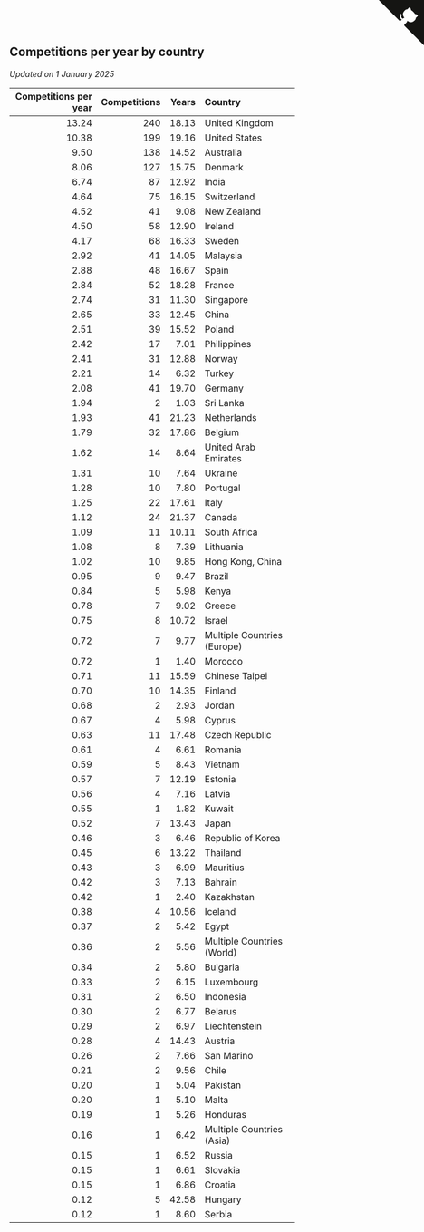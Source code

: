 ## Competitions per year by country

*Updated on  1 January 2025*

| Competitions per year | Competitions | Years | Country |
| ---: | ---: | ---: | :--- |
| 13.24 | 240 | 18.13 | United Kingdom |
| 10.38 | 199 | 19.16 | United States |
| 9.50 | 138 | 14.52 | Australia |
| 8.06 | 127 | 15.75 | Denmark |
| 6.74 | 87 | 12.92 | India |
| 4.64 | 75 | 16.15 | Switzerland |
| 4.52 | 41 | 9.08 | New Zealand |
| 4.50 | 58 | 12.90 | Ireland |
| 4.17 | 68 | 16.33 | Sweden |
| 2.92 | 41 | 14.05 | Malaysia |
| 2.88 | 48 | 16.67 | Spain |
| 2.84 | 52 | 18.28 | France |
| 2.74 | 31 | 11.30 | Singapore |
| 2.65 | 33 | 12.45 | China |
| 2.51 | 39 | 15.52 | Poland |
| 2.42 | 17 | 7.01 | Philippines |
| 2.41 | 31 | 12.88 | Norway |
| 2.21 | 14 | 6.32 | Turkey |
| 2.08 | 41 | 19.70 | Germany |
| 1.94 | 2 | 1.03 | Sri Lanka |
| 1.93 | 41 | 21.23 | Netherlands |
| 1.79 | 32 | 17.86 | Belgium |
| 1.62 | 14 | 8.64 | United Arab Emirates |
| 1.31 | 10 | 7.64 | Ukraine |
| 1.28 | 10 | 7.80 | Portugal |
| 1.25 | 22 | 17.61 | Italy |
| 1.12 | 24 | 21.37 | Canada |
| 1.09 | 11 | 10.11 | South Africa |
| 1.08 | 8 | 7.39 | Lithuania |
| 1.02 | 10 | 9.85 | Hong Kong, China |
| 0.95 | 9 | 9.47 | Brazil |
| 0.84 | 5 | 5.98 | Kenya |
| 0.78 | 7 | 9.02 | Greece |
| 0.75 | 8 | 10.72 | Israel |
| 0.72 | 7 | 9.77 | Multiple Countries (Europe) |
| 0.72 | 1 | 1.40 | Morocco |
| 0.71 | 11 | 15.59 | Chinese Taipei |
| 0.70 | 10 | 14.35 | Finland |
| 0.68 | 2 | 2.93 | Jordan |
| 0.67 | 4 | 5.98 | Cyprus |
| 0.63 | 11 | 17.48 | Czech Republic |
| 0.61 | 4 | 6.61 | Romania |
| 0.59 | 5 | 8.43 | Vietnam |
| 0.57 | 7 | 12.19 | Estonia |
| 0.56 | 4 | 7.16 | Latvia |
| 0.55 | 1 | 1.82 | Kuwait |
| 0.52 | 7 | 13.43 | Japan |
| 0.46 | 3 | 6.46 | Republic of Korea |
| 0.45 | 6 | 13.22 | Thailand |
| 0.43 | 3 | 6.99 | Mauritius |
| 0.42 | 3 | 7.13 | Bahrain |
| 0.42 | 1 | 2.40 | Kazakhstan |
| 0.38 | 4 | 10.56 | Iceland |
| 0.37 | 2 | 5.42 | Egypt |
| 0.36 | 2 | 5.56 | Multiple Countries (World) |
| 0.34 | 2 | 5.80 | Bulgaria |
| 0.33 | 2 | 6.15 | Luxembourg |
| 0.31 | 2 | 6.50 | Indonesia |
| 0.30 | 2 | 6.77 | Belarus |
| 0.29 | 2 | 6.97 | Liechtenstein |
| 0.28 | 4 | 14.43 | Austria |
| 0.26 | 2 | 7.66 | San Marino |
| 0.21 | 2 | 9.56 | Chile |
| 0.20 | 1 | 5.04 | Pakistan |
| 0.20 | 1 | 5.10 | Malta |
| 0.19 | 1 | 5.26 | Honduras |
| 0.16 | 1 | 6.42 | Multiple Countries (Asia) |
| 0.15 | 1 | 6.52 | Russia |
| 0.15 | 1 | 6.61 | Slovakia |
| 0.15 | 1 | 6.86 | Croatia |
| 0.12 | 5 | 42.58 | Hungary |
| 0.12 | 1 | 8.60 | Serbia |


<a href="https://github.com/simonkellly/wca_statistics_uk" class="github-corner" aria-label="View source on Github"><svg width="80" height="80" viewBox="0 0 250 250" style="fill:#151513; color:#fff; position: absolute; top: 0; border: 0; right: 0;" aria-hidden="true"><path d="M0,0 L115,115 L130,115 L142,142 L250,250 L250,0 Z"></path><path d="M128.3,109.0 C113.8,99.7 119.0,89.6 119.0,89.6 C122.0,82.7 120.5,78.6 120.5,78.6 C119.2,72.0 123.4,76.3 123.4,76.3 C127.3,80.9 125.5,87.3 125.5,87.3 C122.9,97.6 130.6,101.9 134.4,103.2" fill="currentColor" style="transform-origin: 130px 106px;" class="octo-arm"></path><path d="M115.0,115.0 C114.9,115.1 118.7,116.5 119.8,115.4 L133.7,101.6 C136.9,99.2 139.9,98.4 142.2,98.6 C133.8,88.0 127.5,74.4 143.8,58.0 C148.5,53.4 154.0,51.2 159.7,51.0 C160.3,49.4 163.2,43.6 171.4,40.1 C171.4,40.1 176.1,42.5 178.8,56.2 C183.1,58.6 187.2,61.8 190.9,65.4 C194.5,69.0 197.7,73.2 200.1,77.6 C213.8,80.2 216.3,84.9 216.3,84.9 C212.7,93.1 206.9,96.0 205.4,96.6 C205.1,102.4 203.0,107.8 198.3,112.5 C181.9,128.9 168.3,122.5 157.7,114.1 C157.9,116.9 156.7,120.9 152.7,124.9 L141.0,136.5 C139.8,137.7 141.6,141.9 141.8,141.8 Z" fill="currentColor" class="octo-body"></path></svg></a><style>.github-corner:hover .octo-arm{animation:octocat-wave 560ms ease-in-out}@keyframes octocat-wave{0%,100%{transform:rotate(0)}20%,60%{transform:rotate(-25deg)}40%,80%{transform:rotate(10deg)}}@media (max-width:500px){.github-corner:hover .octo-arm{animation:none}.github-corner .octo-arm{animation:octocat-wave 560ms ease-in-out}}</style>
